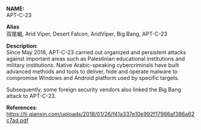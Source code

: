 **NAME:**  
APT-C-23  
  
**Alias**  
双尾蝎, Arid Viper, Desert Falcon, AridViper, Big Bang, APT-C-23  

**Description**:   
Since May 2016, APT-C-23 carried out organized and persistent attacks against important areas such as Palestinian educational institutions and military institutions. Native Arabic-speaking cybercriminals have built advanced methods and tools to deliver, hide and operate malware to compromise Windows and Android platform used by specific targets.

Subsequently, some foreign security vendors also linked the Big Bang attack to APT-C-23.

  
**References**:  
https://ti.qianxin.com/uploads/2018/01/26/f41a337e10e992f17986af386a62c7ad.pdf
